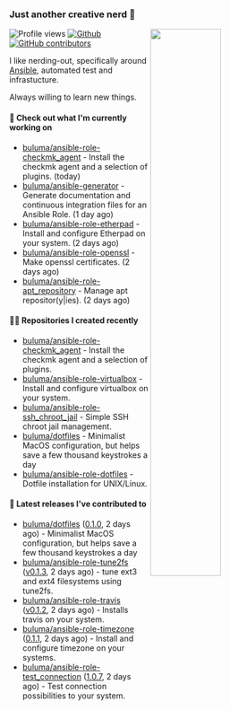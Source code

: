 ### Just another creative nerd 👋


![Profile views](https://gpvc.arturio.dev/buluma) <a href="https://gitstats.me/buluma">
  <img align="right" src="https://github-readme-stats.vercel.app/api?username=buluma&theme=gotham&show_icons=true" width="50%"/>
</a>
[![Github](https://img.shields.io/badge/-buluma-black?style=flat&labelColor=black&logo=github&logoColor=white&include_all_commits=true&count_private=true)](https://gitstats.me/buluma)
[![GitHub contributors](https://img.shields.io/github/contributors/buluma/badges.svg)](https://GitHub.com/buluma/badges/graphs/contributors/)

I like nerding-out, specifically around [Ansible](https://github.com/ansible/ansible), automated test and infrastucture.

Always willing to learn new things.

#### 👷 Check out what I'm currently working on

- [buluma/ansible-role-checkmk_agent](https://github.com/buluma/ansible-role-checkmk_agent) - Install the checkmk agent and a selection of plugins. (today)
- [buluma/ansible-generator](https://github.com/buluma/ansible-generator) - Generate documentation and continuous integration files for an Ansible Role. (1 day ago)
- [buluma/ansible-role-etherpad](https://github.com/buluma/ansible-role-etherpad) - Install and configure Etherpad on your system. (2 days ago)
- [buluma/ansible-role-openssl](https://github.com/buluma/ansible-role-openssl) - Make openssl certificates. (2 days ago)
- [buluma/ansible-role-apt_repository](https://github.com/buluma/ansible-role-apt_repository) - Manage apt repositor(y|ies). (2 days ago)

#### 👨‍💻 Repositories I created recently

- [buluma/ansible-role-checkmk_agent](https://github.com/buluma/ansible-role-checkmk_agent) - Install the checkmk agent and a selection of plugins.
- [buluma/ansible-role-virtualbox](https://github.com/buluma/ansible-role-virtualbox) - Install and configure virtualbox on your system.
- [buluma/ansible-role-ssh_chroot_jail](https://github.com/buluma/ansible-role-ssh_chroot_jail) - Simple SSH chroot jail management.
- [buluma/dotfiles](https://github.com/buluma/dotfiles) - Minimalist MacOS configuration, but helps save a few thousand keystrokes a day
- [buluma/ansible-role-dotfiles](https://github.com/buluma/ansible-role-dotfiles) - Dotfile installation for UNIX/Linux.

#### 🚀 Latest releases I've contributed to

- [buluma/dotfiles](https://github.com/buluma/dotfiles) ([0.1.0](https://github.com/buluma/dotfiles/releases/tag/0.1.0), 2 days ago) - Minimalist MacOS configuration, but helps save a few thousand keystrokes a day
- [buluma/ansible-role-tune2fs](https://github.com/buluma/ansible-role-tune2fs) ([v0.1.3](https://github.com/buluma/ansible-role-tune2fs/releases/tag/v0.1.3), 2 days ago) - tune ext3 and ext4 filesystems using tune2fs.
- [buluma/ansible-role-travis](https://github.com/buluma/ansible-role-travis) ([v0.1.2](https://github.com/buluma/ansible-role-travis/releases/tag/v0.1.2), 2 days ago) - Installs travis on your system.
- [buluma/ansible-role-timezone](https://github.com/buluma/ansible-role-timezone) ([0.1.1](https://github.com/buluma/ansible-role-timezone/releases/tag/0.1.1), 2 days ago) - Install and configure timezone on your systems.
- [buluma/ansible-role-test_connection](https://github.com/buluma/ansible-role-test_connection) ([1.0.7](https://github.com/buluma/ansible-role-test_connection/releases/tag/1.0.7), 2 days ago) - Test connection possibilities to your system.


